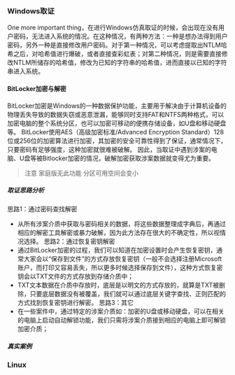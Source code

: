 ### Windows取证
One more important thing，在进行Windows仿真取证的时候，会出现在没有用户密码，无法进入系统的情况。在这种情况，有两种方法：一种是想办法得到用户密码，另外一种是直接修改用户密码。对于第一种情况，可以考虑提取出NTLM哈希之后，对哈希值进行爆破，或者直接查彩虹表；对第二种情况，则是需要直接修改NTLM所储存的哈希值，修改为已知的字符串的哈希值，进而直接以已知的字符串进入系统。
#### BitLocker加密与解密
BitLocker加密是Windows的一种数据保护功能，主要用于解决由于计算机设备的物理丢失导致的数据失窃或恶意泄漏，能够同时支持FAT和NTFS两种格式，可以加密电脑的整个系统分区，也可以加密可移动的便携存储设备，如U盘和移动硬盘等。
BitLocker使用AES（高级加密标准/Advanced Encryption Standard）128位或256位的加密算法进行加密，其加密的安全可靠性得到了保证，通常情况下，只要密码有足够强度，这种加密就很难被破解。 因此，当取证中遇到涉案的电脑、U盘等被Bitlocker加密的情况，破解加密获取涉案数据就变得尤为重要。
> 注意
家庭版无此功能
分区可用空间会变小
##### 取证思路分析
思路1：通过密码查找解密
- 从所有涉案介质中获取与密码相关的数据，将这些数据整理成字典后，再通过相应的解密工具解密或暴力破解，因为此方法存在很大的不确定性，所以视情况选择。
思路2：通过恢复密钥解密
- 通过BitLocker加密的过程，我们可以知道在加密设置时会产生恢复密钥，通常大家会以“保存到文件”的方式存放恢复密钥（一般不会选择注册Microsoft账户，而打印又容易丢失，所以更多时候选择保存到文件），这种方式恢复密钥会以TXT文件的方式存放到存储介质中；
- TXT文本数据在介质中存放时，底层是以明文的方式存放的，就算是TXT被删除，只要底层数据没有被覆盖，我们就可以通过底层关键字查找、正则匹配的方式找到恢复密钥进行解密。
思路3：其它
- 在一些案件中，通过特定的涉案介质如：加密的U盘或移动硬盘，可以在相关的电脑上启动自动解锁功能，我们只需将涉案介质接到相应的电脑上即可解锁加密介质；
##### 真实案例


### Linux
